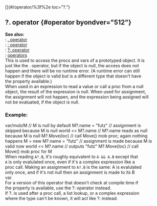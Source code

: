 []{#/operator/%3f%2e toc="?."}    
## ?. operator {#operator byondver="512"}    
**See also:**    
:   [. operator](ref/operator/%2e)    
:   [: operator](ref/operator/:)    
:   [?: operator](ref/operator/%3f:)    
:   [operators](ref/operator)    
This is used to access the procs and vars of a prototyped object. It is    
just like the . operator, but if the object is null, the access does not    
happen and there will be no runtime error. (A runtime error can still    
happen if the object is valid but is a different type that doesn\'t have    
the property available.)    
When used in an expression to read a value or call a proc from a null    
object, the result of the expression is null. When used for assignment,    
the assignment will not happen, and the expression being assigned will    
not be evaluated, if the object is null.    
### Example:    
var/mob/M // M is null by default M?.name = \"futz\" // assignment is    
skipped because M is null world \<\< M?.name // M?.name reads as null    
because M is null M?.Move(loc) // call Move() mob proc; again nothing    
happens M = new M?.name = \"futz\" // assignment is made because M is    
valid now world \<\< M?.name // outputs \"futz\" M?.Move(loc) // call    
Move() mob proc for M    
When reading `A?.B`, it\'s roughly equivalent to `A && A.B` except that    
`A` is only evalulated once, even if it\'s a complex expression like a    
proc call. Making an assignment to `A?.B` is the same: A is evalulated    
only once, and if it\'s not null then an assignment is made to its B    
var.    
For a version of this operator that doesn\'t check at compile time if    
the property is available, use the ?: operator instead.    
If ?. is used after a proc call, a list lookup, or a complex expression    
where the type can\'t be known, it will act like ?: instead.  